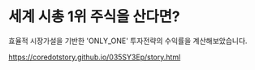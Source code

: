 세계 시총 1위 주식을 산다면?
=====

효율적 시장가설을 기반한 'ONLY_ONE' 투자전략의 수익률을 계산해보았습니다.

<a href='https://coredotstory.github.io/035SY3Ep/story.html'>https://coredotstory.github.io/035SY3Ep/story.html</a>